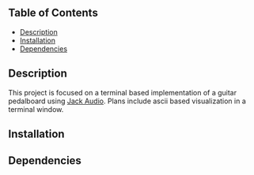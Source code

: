 ## Table of Contents

- [Description](#description)
- [Installation](#installation)
- [Dependencies](#dependencies)

## Description
This project is focused on a terminal based implementation of a guitar pedalboard using [Jack Audio](https://jackaudio.org/metadata/signal-type/). Plans include ascii based visualization in a terminal window.

## Installation

## Dependencies

